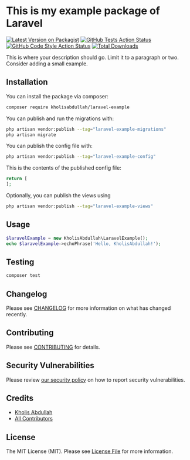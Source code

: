 # This is my example package of Laravel

[![Latest Version on Packagist](https://img.shields.io/packagist/v/kholisabdullah/laravel-example.svg?style=flat-square)](https://packagist.org/packages/kholisabdullah/laravel-example)
[![GitHub Tests Action Status](https://img.shields.io/github/actions/workflow/status/kholisabdullah/laravel-example/run-tests.yml?branch=main&label=tests&style=flat-square)](https://github.com/kholisabdullah/laravel-example/actions?query=workflow%3Arun-tests+branch%3Amain)
[![GitHub Code Style Action Status](https://img.shields.io/github/actions/workflow/status/kholisabdullah/laravel-example/fix-php-code-style-issues.yml?branch=main&label=code%20style&style=flat-square)](https://github.com/kholisabdullah/laravel-example/actions?query=workflow%3A"Fix+PHP+code+style+issues"+branch%3Amain)
[![Total Downloads](https://img.shields.io/packagist/dt/kholisabdullah/laravel-example.svg?style=flat-square)](https://packagist.org/packages/kholisabdullah/laravel-example)

This is where your description should go. Limit it to a paragraph or two. Consider adding a small example.

## Installation

You can install the package via composer:

```bash
composer require kholisabdullah/laravel-example
```

You can publish and run the migrations with:

```bash
php artisan vendor:publish --tag="laravel-example-migrations"
php artisan migrate
```

You can publish the config file with:

```bash
php artisan vendor:publish --tag="laravel-example-config"
```

This is the contents of the published config file:

```php
return [
];
```

Optionally, you can publish the views using

```bash
php artisan vendor:publish --tag="laravel-example-views"
```

## Usage

```php
$laravelExample = new KholisAbdullah\LaravelExample();
echo $laravelExample->echoPhrase('Hello, KholisAbdullah!');
```

## Testing

```bash
composer test
```

## Changelog

Please see [CHANGELOG](CHANGELOG.md) for more information on what has changed recently.

## Contributing

Please see [CONTRIBUTING](CONTRIBUTING.md) for details.

## Security Vulnerabilities

Please review [our security policy](../../security/policy) on how to report security vulnerabilities.

## Credits

- [Kholis Abdullah](https://github.com/kholisabdullah)
- [All Contributors](../../contributors)

## License

The MIT License (MIT). Please see [License File](LICENSE.md) for more information.
